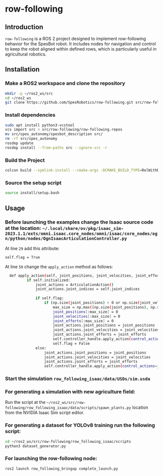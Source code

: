# row-following

## Introduction

`row-following` is a ROS 2 project designed to implement row-following behavior for the SpesBot robot. It includes nodes for navigation and control to keep the robot aligned within defined rows, which is particularly useful in agricultural robotics.

## Installation

### Make a ROS2 workspace and clone the repository
```bash
mkdir -p ~/ros2_ws/src
cd ~/ros2_ws
git clone https://github.com/SpesRobotics/row-following.git src/row-following
```
### Install dependencies
```bash
sudo apt install python3-vcstool
vcs import src < src/row-following/row-following.repos
mv src/spes_autonomy/spesbot_description src/
rm -rf src/spes_autonomy
rosdep update
rosdep install --from-paths src --ignore-src -r
```

### Build the Project
```bash
colcon build --symlink-install --cmake-args -DCMAKE_BUILD_TYPE=RelWithDebInfo
```

### Source the setup script
```bash
source install/setup.bash
```
## Usage
### Before launching the examples change the Isaac source code at the location: `~/.local/share/ov/pkg/isaac_sim-2023.1.1/exts/omni.isaac.core_nodes/omni/isaac/core_nodes/ogn/python/nodes/OgnIsaacArticulationController.py`

At line `29` add this attribute:
```bash
self.flag = True
```
At line `50` change the `apply_action` method as follows:
```bash
  def apply_action(self, joint_positions, joint_velocities, joint_efforts):
          if self.initialized:
              joint_actions = ArticulationAction()
              joint_actions.joint_indices = self.joint_indices
  
              if self.flag:
                  if (np.size(joint_positions) > 0 or np.size(joint_velocities) > 0 or np.size(joint_efforts) > 0):
                      max_size = np.max([np.size(joint_positions), np.size(joint_velocities), np.size(joint_efforts)])
                      joint_positions[:max_size] = 0
                      joint_velocities[:max_size] = 0
                      joint_efforts[:max_size] = 0
                      joint_actions.joint_positions = joint_positions
                      joint_actions.joint_velocities = joint_velocities
                      joint_actions.joint_efforts = joint_efforts
                      self.controller_handle.apply_action(control_actions=joint_actions)
                      self.flag = False
              else:
                  joint_actions.joint_positions = joint_positions
                  joint_actions.joint_velocities = joint_velocities
                  joint_actions.joint_efforts = joint_efforts
                  self.controller_handle.apply_action(control_actions=joint_actions)
```
### Start the simulation `row_following_isaac/data/USDs/sim.usda`

### For generating a simulation with new agriculture field:
Run the script at the `~/ros2_ws/src/row-following/row_following_isaac/data/scripts/spawn_plants.py` location from the NVIDIA Isaac Sim script editor.

### For generating a dataset for YOLOv8 training run the following script:
```bash
cd ~/ros2_ws/src/row-following/row_following_isaac/scripts
python3 dataset_generator.py
```
### For launching the row-following node:
```bash
ros2 launch row_following_bringup complete_launch.py 
```
